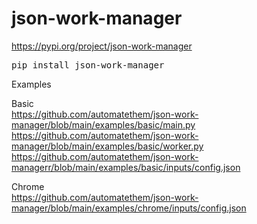 # json-work-manager

https://pypi.org/project/json-work-manager
<pre>
pip install json-work-manager
</pre>

Examples  

Basic  
https://github.com/automatethem/json-work-manager/blob/main/examples/basic/main.py  
https://github.com/automatethem/json-work-manager/blob/main/examples/basic/worker.py   
https://github.com/automatethem/json-work-managerr/blob/main/examples/basic/inputs/config.json

Chrome  
https://github.com/automatethem/json-work-manager/blob/main/examples/chrome/inputs/config.json
